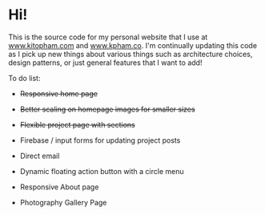 # Hi!
This is the source code for my personal website that I use at www.kitopham.com and www.kpham.co.
I'm continually updating this code as I pick up new things about various things such as architecture choices,
design patterns, or just general features that I want to add!

To do list:
- ~~Responsive home page~~
- ~~Better scaling on homepage images for smaller sizes~~

- ~~Flexible project page with sections~~
- Firebase / input forms for updating project posts
- Direct email
- Dynamic floating action button with a circle menu
- Responsive About page
- Photography Gallery Page
